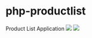 # php-productlist
 Product List Application
<img src=“https://prnt.sc/vieuxo”>
<img src=“https://prnt.sc/viewsh”>
